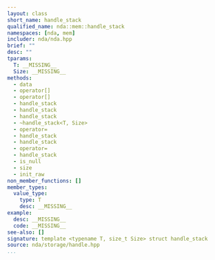 ```yaml
---
layout: class
short_name: handle_stack
qualified_name: nda::mem::handle_stack
namespaces: [nda, mem]
includer: nda/nda.hpp
brief: ""
desc: ""
tparams:
  T: __MISSING__
  Size: __MISSING__
methods:
  - data
  - operator[]
  - operator[]
  - handle_stack
  - handle_stack
  - handle_stack
  - ~handle_stack<T, Size>
  - operator=
  - handle_stack
  - handle_stack
  - operator=
  - handle_stack
  - is_null
  - size
  - init_raw
non_member_functions: []
member_types:
  value_type:
    type: T
    desc: __MISSING__
example:
  desc: __MISSING__
  code: __MISSING__
see-also: []
signature: template <typename T, size_t Size> struct handle_stack
source: nda/storage/handle.hpp
...
```


